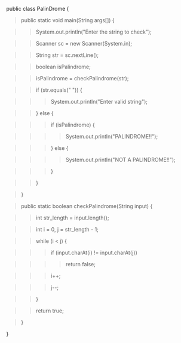 public class PalinDrome {

>public static void main(String args\[\]) {

>>System.out.println(\"Enter the string to check\");

>>Scanner sc = new Scanner(System.in);

>>String str = sc.nextLine();

>>boolean isPalindrome;

>>isPalindrome = checkPalindrome(str);

>>if (str.equals(\" \")) {

>>>System.out.println(\"Enter valid string\");

>>} else {

>>>if (isPalindrome) {

>>>>System.out.println(\"PALINDROME!!\");

>>>} else {

>>>>System.out.println(\"NOT A PALINDROME!!\");

>>>}

>>}

>}

>public static boolean checkPalindrome(String input) {

>>int str_length = input.length();

>>int i = 0, j = str_length - 1;

>>while (i \< j) {

>>>if (input.charAt(i) != input.charAt(j))

>>>>return false;

>>>i++;

>>>j\--;

>>}

>>return true;

>}

}
